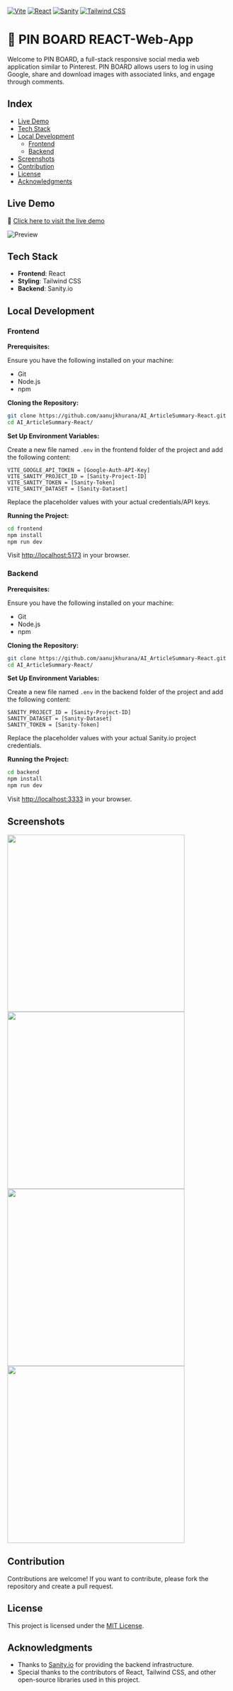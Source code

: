 [![Vite](https://img.shields.io/badge/Vite-4.X-yellow.svg)](https://vitejs.org/)
[![React](https://img.shields.io/badge/React-17.0.2-blue.svg)](https://reactjs.org/)
[![Sanity](https://img.shields.io/badge/Sanity-3.0.0-orange.svg)](https://www.sanity.io/)
[![Tailwind CSS](https://img.shields.io/badge/Tailwind%20CSS-2.2.19-blueviolet.svg)](https://tailwindcss.com/)

# 📌 PIN BOARD REACT-Web-App

Welcome to PIN BOARD, a full-stack responsive social media web application similar to Pinterest. PIN BOARD allows users to log in using Google, share and download images with associated links, and engage through comments.

## Index
- [Live Demo](#live-demo)
- [Tech Stack](#tech-stack)
- [Local Development](#local-development)
  - [Frontend](#frontend)
  - [Backend](#backend)
- [Screenshots](#screenshots)
- [Contribution](#contribution)
- [License](#license)
- [Acknowledgments](#acknowledgments)

## Live Demo

🔗 [Click here to visit the live demo](https://pinsboard.netlify.app)

![Preview](/screenshots/img4.png)

## Tech Stack

- **Frontend**: React
- **Styling**: Tailwind CSS
- **Backend**: Sanity.io

## Local Development

### Frontend

**Prerequisites:**

Ensure you have the following installed on your machine:

- Git
- Node.js
- npm

**Cloning the Repository:**

```bash
git clone https://github.com/aanujkhurana/AI_ArticleSummary-React.git
cd AI_ArticleSummary-React/
```

**Set Up Environment Variables:**

Create a new file named `.env` in the frontend folder of the project and add the following content:

```env
VITE_GOOGLE_API_TOKEN = [Google-Auth-API-Key]
VITE_SANITY_PROJECT_ID = [Sanity-Project-ID]
VITE_SANITY_TOKEN = [Sanity-Token]
VITE_SANITY_DATASET = [Sanity-Dataset]
```

Replace the placeholder values with your actual credentials/API keys.

**Running the Project:**

```bash
cd frontend
npm install
npm run dev
```

Visit [http://localhost:5173](http://localhost:5173) in your browser.

### Backend

**Prerequisites:**

Ensure you have the following installed on your machine:

- Git
- Node.js
- npm

**Cloning the Repository:**

```bash
git clone https://github.com/aanujkhurana/AI_ArticleSummary-React.git
cd AI_ArticleSummary-React/
```

**Set Up Environment Variables:**

Create a new file named `.env` in the backend folder of the project and add the following content:

```env
SANITY_PROJECT_ID = [Sanity-Project-ID]
SANITY_DATASET = [Sanity-Dataset]
SANITY_TOKEN = [Sanity-Token]
```

Replace the placeholder values with your actual Sanity.io project credentials.

**Running the Project:**

```bash
cd backend
npm install
npm run dev
```

Visit [http://localhost:3333](http://localhost:3333) in your browser.

## Screenshots

<div align="left">
  <img src="/screenshots/img4.png" width="400px"</img>
  <img src="/screenshots/img3.png" width="400px"</img>
  <img src="/screenshots/img2.png" width="400px"</img>
  <img src="/screenshots/img1.png" width="400px"</img>
</div>

## Contribution

Contributions are welcome! If you want to contribute, please fork the repository and create a pull request. 

## License

This project is licensed under the [MIT License](LICENSE).

## Acknowledgments

- Thanks to [Sanity.io](https://www.sanity.io) for providing the backend infrastructure.
- Special thanks to the contributors of React, Tailwind CSS, and other open-source libraries used in this project.
